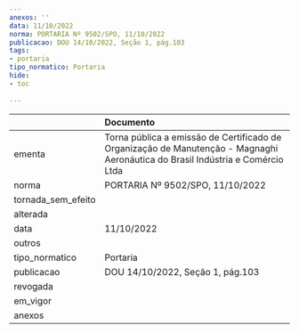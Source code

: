 ```yaml
---
anexos: ''
data: 11/10/2022
norma: PORTARIA Nº 9502/SPO, 11/10/2022
publicacao: DOU 14/10/2022, Seção 1, pág.103
tags:
- portaria
tipo_normatico: Portaria
hide: 
- toc 
 
---
```


|                    | Documento                                                                                                                      |
|:-------------------|:-------------------------------------------------------------------------------------------------------------------------------|
| ementa             | Torna pública a emissão de Certificado de Organização de Manutenção - Magnaghi Aeronáutica do Brasil Indústria e Comércio Ltda |
| norma              | PORTARIA Nº 9502/SPO, 11/10/2022                                                                                               |
| tornada_sem_efeito |                                                                                                                                |
| alterada           |                                                                                                                                |
| data               | 11/10/2022                                                                                                                     |
| outros             |                                                                                                                                |
| tipo_normatico     | Portaria                                                                                                                       |
| publicacao         | DOU 14/10/2022, Seção 1, pág.103                                                                                               |
| revogada           |                                                                                                                                |
| em_vigor           |                                                                                                                                |
| anexos             |                                                                                                                                |
